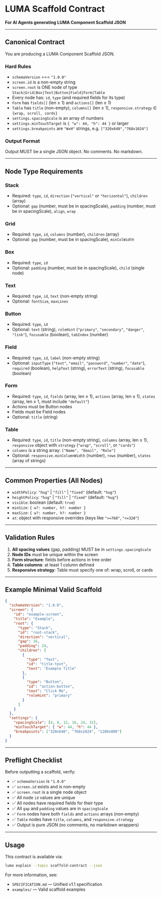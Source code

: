 # LUMA Scaffold Contract

**For AI Agents generating LUMA Component Scaffold JSON**

---

## Canonical Contract

You are producing a LUMA Component Scaffold JSON.

### Hard Rules

- `schemaVersion` === `"1.0.0"`
- `screen.id` is a non-empty string
- `screen.root` is ONE node of type `Stack|Grid|Box|Text|Button|Field|Form|Table`
- Every node has: `id`, `type` (and required fields for its type)
- `Form` has `fields[]` (len ≥ 1) and `actions[]` (len ≥ 1)
- `Table` has `title` (non-empty), `columns[]` (len ≥ 1), `responsive.strategy` ∈ `{wrap, scroll, cards}`
- `settings.spacingScale` is an array of numbers
- `settings.minTouchTarget` is `{ "w": 44, "h": 44 }` or larger
- `settings.breakpoints` are `"WxH"` strings, e.g. `["320x640","768x1024"]`

### Output Format

Output MUST be a single JSON object. No comments. No markdown.

---

## Node Type Requirements

### Stack
- Required: `type`, `id`, `direction` (`"vertical"` or `"horizontal"`), `children` (array)
- Optional: `gap` (number, must be in spacingScale), `padding` (number, must be in spacingScale), `align`, `wrap`

### Grid
- Required: `type`, `id`, `columns` (number), `children` (array)
- Optional: `gap` (number, must be in spacingScale), `minColWidth`

### Box
- Required: `type`, `id`
- Optional: `padding` (number, must be in spacingScale), `child` (single node)

### Text
- Required: `type`, `id`, `text` (non-empty string)
- Optional: `fontSize`, `maxLines`

### Button
- Required: `type`, `id`
- Optional: `text` (string), `roleHint` (`"primary"`, `"secondary"`, `"danger"`, `"link"`), `focusable` (boolean), `tabIndex` (number)

### Field
- Required: `type`, `id`, `label` (non-empty string)
- Optional: `inputType` (`"text"`, `"email"`, `"password"`, `"number"`, `"date"`), `required` (boolean), `helpText` (string), `errorText` (string), `focusable` (boolean)

### Form
- Required: `type`, `id`, `fields` (array, len ≥ 1), `actions` (array, len ≥ 1), `states` (array, len ≥ 1, must include `"default"`)
- Actions must be Button nodes
- Fields must be Field nodes
- Optional: `title` (string)

### Table
- Required: `type`, `id`, `title` (non-empty string), `columns` (array, len ≥ 1), `responsive` object with `strategy` (`"wrap"`, `"scroll"`, or `"cards"`)
- `columns` is a string array: `["Name", "Email", "Role"]`
- Optional: `responsive.minColumnWidth` (number), `rows` (number), `states` (array of strings)

---

## Common Properties (All Nodes)

- `widthPolicy`: `"hug"` | `"fill"` | `"fixed"` (default: `"hug"`)
- `heightPolicy`: `"hug"` | `"fill"` | `"fixed"` (default: `"hug"`)
- `visible`: boolean (default: `true`)
- `minSize`: `{ w?: number, h?: number }`
- `maxSize`: `{ w?: number, h?: number }`
- `at`: object with responsive overrides (keys like `">=768"`, `"<=320"`)

---

## Validation Rules

1. **All spacing values** (gap, padding) MUST be in `settings.spacingScale`
2. **Node IDs** must be unique within the screen
3. **Form structure**: fields before actions in tree order
4. **Table columns**: at least 1 column defined
5. **Responsive strategy**: Table must specify one of: wrap, scroll, or cards

---

## Example Minimal Valid Scaffold

```json
{
  "schemaVersion": "1.0.0",
  "screen": {
    "id": "example-screen",
    "title": "Example",
    "root": {
      "type": "Stack",
      "id": "root-stack",
      "direction": "vertical",
      "gap": 16,
      "padding": 24,
      "children": [
        {
          "type": "Text",
          "id": "title-text",
          "text": "Example Title"
        },
        {
          "type": "Button",
          "id": "action-button",
          "text": "Click Me",
          "roleHint": "primary"
        }
      ]
    }
  },
  "settings": {
    "spacingScale": [4, 8, 12, 16, 24, 32],
    "minTouchTarget": { "w": 44, "h": 44 },
    "breakpoints": ["320x640", "768x1024", "1280x800"]
  }
}
```

---

## Preflight Checklist

Before outputting a scaffold, verify:

- ✅ `schemaVersion` is `"1.0.0"`
- ✅ `screen.id` exists and is non-empty
- ✅ `screen.root` is a single node object
- ✅ All node `id` values are unique
- ✅ All nodes have required fields for their type
- ✅ All `gap` and `padding` values are in `spacingScale`
- ✅ `Form` nodes have both `fields` and `actions` arrays (non-empty)
- ✅ `Table` nodes have `title`, `columns`, and `responsive.strategy`
- ✅ Output is pure JSON (no comments, no markdown wrappers)

---

## Usage

This contract is available via:

```bash
luma explain --topic scaffold-contract --json
```

For more information, see:
- `SPECIFICATION.md` — Unified v1.1 specification
- `examples/` — Valid scaffold examples

